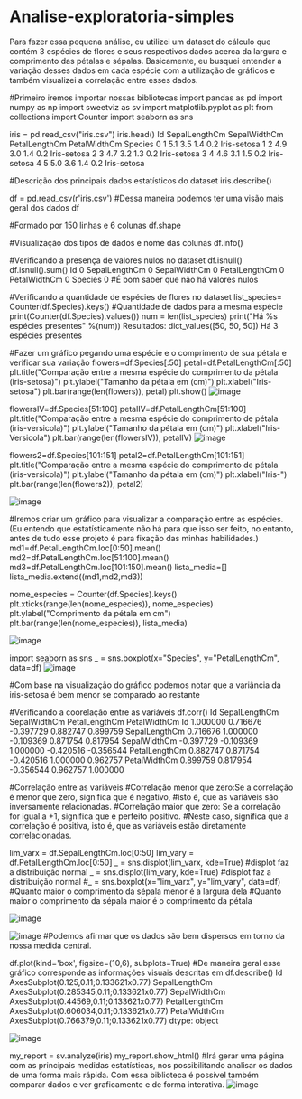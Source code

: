 # Analise-exploratoria-simples
Para fazer essa pequena análise, eu utilizei um dataset do cálculo que contém 3 espécies de flores e seus respectivos dados acerca da largura e 
comprimento das pétalas e sépalas. Basicamente, eu busquei entender a variação desses dados em cada espécie com a utilização de gráficos e também
visualizei a correlação entre esses dados.

#Primeiro iremos importar nossas bibliotecas
import pandas as pd
import numpy as np
import sweetviz as sv
import matplotlib.pyplot as plt
from collections import Counter
import seaborn as sns

iris = pd.read_csv("iris.csv")
iris.head()
	Id	SepalLengthCm	SepalWidthCm	PetalLengthCm	PetalWidthCm	Species
0	 1	       5.1	          3.5	         1.4	      0.2	     Iris-setosa
1	 2	       4.9	          3.0	         1.4	      0.2	     Iris-setosa
2        3	       4.7	          3.2	         1.3	      0.2	     Iris-setosa
3	 4	       4.6	          3.1	         1.5	      0.2	     Iris-setosa
4	 5	       5.0	          3.6	         1.4	      0.2	     Iris-setosa

#Descrição dos principais dados estatísticos do dataset
iris.describe()

df = pd.read_csv(r'iris.csv')
#Dessa maneira podemos ter uma visão mais geral dos dados
df

#Formado por 150 linhas e 6 colunas 
df.shape

#Visualização dos tipos de dados e nome das colunas
df.info()

#Verificando a presença de valores nulos no dataset
df.isnull()
df.isnull().sum()
Id               0
SepalLengthCm    0
SepalWidthCm     0
PetalLengthCm    0
PetalWidthCm     0
Species          0
#É bom saber que não há valores nulos 

#Verificando a quantidade de espécies de flores no dataset
list_species= Counter(df.Species).keys()
#Quantidade de dados para a mesma espécie
print(Counter(df.Species).values())
num = len(list_species)
print("Há %s espécies presentes" %(num))
Resultados: 
dict_values([50, 50, 50])
Há 3 espécies presentes

#Fazer um gráfico pegando uma espécie e o comprimento de sua pétala e verificar sua variação
flowers=df.Species[:50]
petal=df.PetalLengthCm[:50]
plt.title("Comparação entre a mesma espécie do comprimento da pétala (iris-setosa)")
plt.ylabel("Tamanho da pétala em (cm)")
plt.xlabel("Iris-setosa")
plt.bar(range(len(flowers)), petal)
plt.show()
![image](https://user-images.githubusercontent.com/113612805/205777950-04301db5-a857-4ae9-9fb2-b62e56f5fc99.png)

flowersIV=df.Species[51:100]
petalIV=df.PetalLengthCm[51:100]
plt.title("Comparação entre a mesma espécie do comprimento de pétala (iris-versicola)")
plt.ylabel("Tamanho da pétala em (cm)")
plt.xlabel("Iris-Versicola")
plt.bar(range(len(flowersIV)), petalIV)
![image](https://user-images.githubusercontent.com/113612805/205777984-00b1cfa3-322c-4f09-9974-2344085f83a1.png)


flowers2=df.Species[101:151]
petal2=df.PetalLengthCm[101:151]
plt.title("Comparação entre a mesma espécie do comprimento de pétala (iris-versicola)")
plt.ylabel("Tamanho da pétala em (cm)")
plt.xlabel("Iris-")
plt.bar(range(len(flowers2)), petal2)

![image](https://user-images.githubusercontent.com/113612805/205778007-62909843-6db5-448e-b6fa-97926b34fe73.png)

#Iremos criar um gráfico para visualizar a comparação entre as espécies. (Eu entendo que estatísticamente não há para que isso ser feito, no entanto, antes de tudo
esse projeto é para fixação das minhas habilidades.)
md1=df.PetalLengthCm.loc[0:50].mean()
md2=df.PetalLengthCm.loc[51:100].mean()
md3=df.PetalLengthCm.loc[101:150].mean()
lista_media=[]
lista_media.extend((md1,md2,md3))

nome_especies = Counter(df.Species).keys()
plt.xticks(range(len(nome_especies)), nome_especies)
plt.ylabel("Comprimento da pétala em cm")
plt.bar(range(len(nome_especies)), lista_media)

![image](https://user-images.githubusercontent.com/113612805/205778247-2cf5d7b2-c981-48d7-845f-21d96b532b2d.png)

import seaborn as sns
_ = sns.boxplot(x="Species", y="PetalLengthCm", data=df)
![image](https://user-images.githubusercontent.com/113612805/205778319-3df35a8d-f18f-46f6-8e6e-408d6100f2d2.png)

#Com base na visualização do gráfico podemos notar que a variância da iris-setosa é bem menor se comparado ao restante

#Verificando a coorelação entre as variáveis
df.corr()
	        Id	SepalLengthCm	SepalWidthCm	PetalLengthCm	PetalWidthCm
          Id	1.000000	0.716676	-0.397729	0.882747	0.899759
SepalLengthCm	0.716676	1.000000	-0.109369	0.871754	0.817954
SepalWidthCm	-0.397729	-0.109369	1.000000	-0.420516	-0.356544
PetalLengthCm	0.882747	0.871754	-0.420516	1.000000	0.962757
PetalWidthCm	0.899759	0.817954	-0.356544	0.962757	1.000000

#Correlação entre as variáveis
#Correlação menor que zero:Se a correlação é menor que zero, significa que é negativo, 
#isto é, que as variáveis são inversamente relacionadas.
#Correlação maior que zero: Se a correlação for igual a +1, significa que é perfeito positivo. 
#Neste caso, significa que a correlação é positiva, isto é, que as variáveis estão diretamente correlacionadas.


lim_varx = df.SepalLengthCm.loc[0:50]
lim_vary = df.PetalLengthCm.loc[0:50]
_ = sns.displot(lim_varx, kde=True) #displot faz a distribuição normal
_ = sns.displot(lim_vary, kde=True) #displot faz a distribuição normal
#_ = sns.boxplot(x="lim_varx", y="lim_vary", data=df)
#Quanto maior o comprimento da sépala menor é a largura dela 
#Quanto maior o comprimento da sépala maior é o comprimento da pétala

![image](https://user-images.githubusercontent.com/113612805/205778501-85f0c553-5d3b-4e2f-9637-f10b00d3b7a1.png)

![image](https://user-images.githubusercontent.com/113612805/205778517-d9c95e07-2bc7-4516-b4ba-d98d3f44530b.png)
#Podemos afirmar que os dados são bem dispersos em torno da nossa medida central.


df.plot(kind='box', figsize=(10,6), subplots=True)
#De maneira geral esse gráfico corresponde as informações visuais descritas em df.describe()
Id                  AxesSubplot(0.125,0.11;0.133621x0.77)
SepalLengthCm    AxesSubplot(0.285345,0.11;0.133621x0.77)
SepalWidthCm      AxesSubplot(0.44569,0.11;0.133621x0.77)
PetalLengthCm    AxesSubplot(0.606034,0.11;0.133621x0.77)
PetalWidthCm     AxesSubplot(0.766379,0.11;0.133621x0.77)
dtype: object

![image](https://user-images.githubusercontent.com/113612805/205778865-a02319a8-6afc-4eac-8c41-14632692e274.png)


my_report = sv.analyze(iris)
my_report.show_html()
#Irá gerar uma página com as principais medidas estatísticas, nos possibilitando analisar os dados de uma forma mais rápida. Com essa biblioteca
é possível também comparar dados e ver graficamente e de forma interativa.
![image](https://user-images.githubusercontent.com/113612805/205780188-65ec7985-5517-4379-b2b6-56482c099516.png)

